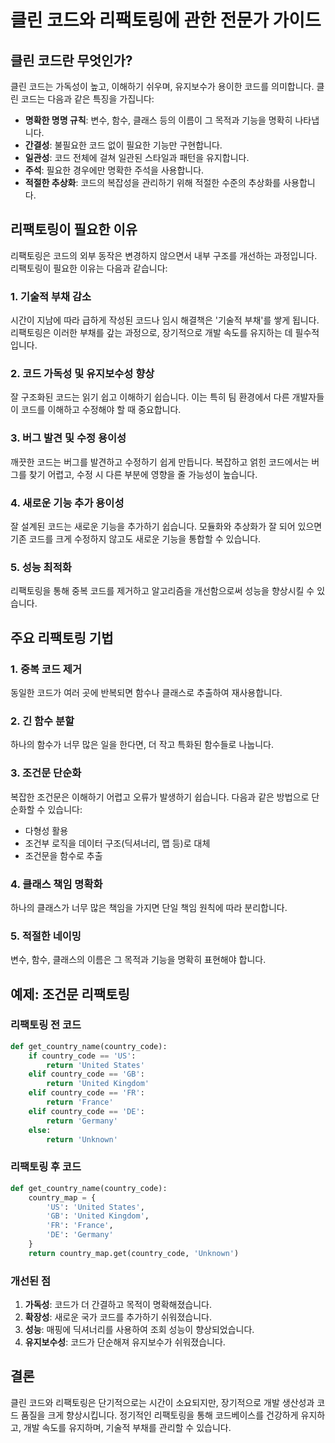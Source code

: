 # 클린 코드와 리팩토링에 관한 전문가 가이드

## 클린 코드란 무엇인가?

클린 코드는 가독성이 높고, 이해하기 쉬우며, 유지보수가 용이한 코드를 의미합니다. 클린 코드는 다음과 같은 특징을 가집니다:

- **명확한 명명 규칙**: 변수, 함수, 클래스 등의 이름이 그 목적과 기능을 명확히 나타냅니다.
- **간결성**: 불필요한 코드 없이 필요한 기능만 구현합니다.
- **일관성**: 코드 전체에 걸쳐 일관된 스타일과 패턴을 유지합니다.
- **주석**: 필요한 경우에만 명확한 주석을 사용합니다.
- **적절한 추상화**: 코드의 복잡성을 관리하기 위해 적절한 수준의 추상화를 사용합니다.

## 리팩토링이 필요한 이유

리팩토링은 코드의 외부 동작은 변경하지 않으면서 내부 구조를 개선하는 과정입니다. 리팩토링이 필요한 이유는 다음과 같습니다:

### 1. 기술적 부채 감소

시간이 지남에 따라 급하게 작성된 코드나 임시 해결책은 '기술적 부채'를 쌓게 됩니다. 리팩토링은 이러한 부채를 갚는 과정으로, 장기적으로 개발 속도를 유지하는 데 필수적입니다.

### 2. 코드 가독성 및 유지보수성 향상

잘 구조화된 코드는 읽기 쉽고 이해하기 쉽습니다. 이는 특히 팀 환경에서 다른 개발자들이 코드를 이해하고 수정해야 할 때 중요합니다.

### 3. 버그 발견 및 수정 용이성

깨끗한 코드는 버그를 발견하고 수정하기 쉽게 만듭니다. 복잡하고 얽힌 코드에서는 버그를 찾기 어렵고, 수정 시 다른 부분에 영향을 줄 가능성이 높습니다.

### 4. 새로운 기능 추가 용이성

잘 설계된 코드는 새로운 기능을 추가하기 쉽습니다. 모듈화와 추상화가 잘 되어 있으면 기존 코드를 크게 수정하지 않고도 새로운 기능을 통합할 수 있습니다.

### 5. 성능 최적화

리팩토링을 통해 중복 코드를 제거하고 알고리즘을 개선함으로써 성능을 향상시킬 수 있습니다.

## 주요 리팩토링 기법

### 1. 중복 코드 제거
동일한 코드가 여러 곳에 반복되면 함수나 클래스로 추출하여 재사용합니다.

### 2. 긴 함수 분할
하나의 함수가 너무 많은 일을 한다면, 더 작고 특화된 함수들로 나눕니다.

### 3. 조건문 단순화
복잡한 조건문은 이해하기 어렵고 오류가 발생하기 쉽습니다. 다음과 같은 방법으로 단순화할 수 있습니다:
- 다형성 활용
- 조건부 로직을 데이터 구조(딕셔너리, 맵 등)로 대체
- 조건문을 함수로 추출

### 4. 클래스 책임 명확화
하나의 클래스가 너무 많은 책임을 가지면 단일 책임 원칙에 따라 분리합니다.

### 5. 적절한 네이밍
변수, 함수, 클래스의 이름은 그 목적과 기능을 명확히 표현해야 합니다.

## 예제: 조건문 리팩토링

### 리팩토링 전 코드
```python
def get_country_name(country_code):
    if country_code == 'US':
        return 'United States'
    elif country_code == 'GB':
        return 'United Kingdom'
    elif country_code == 'FR':
        return 'France'
    elif country_code == 'DE':
        return 'Germany'
    else:
        return 'Unknown'
```

### 리팩토링 후 코드
```python
def get_country_name(country_code):
    country_map = {
        'US': 'United States',
        'GB': 'United Kingdom',
        'FR': 'France',
        'DE': 'Germany'
    }
    return country_map.get(country_code, 'Unknown')
```

### 개선된 점
1. **가독성**: 코드가 더 간결하고 목적이 명확해졌습니다.
2. **확장성**: 새로운 국가 코드를 추가하기 쉬워졌습니다.
3. **성능**: 매핑에 딕셔너리를 사용하여 조회 성능이 향상되었습니다.
4. **유지보수성**: 코드가 단순해져 유지보수가 쉬워졌습니다.

## 결론

클린 코드와 리팩토링은 단기적으로는 시간이 소요되지만, 장기적으로 개발 생산성과 코드 품질을 크게 향상시킵니다. 정기적인 리팩토링을 통해 코드베이스를 건강하게 유지하고, 개발 속도를 유지하며, 기술적 부채를 관리할 수 있습니다.
